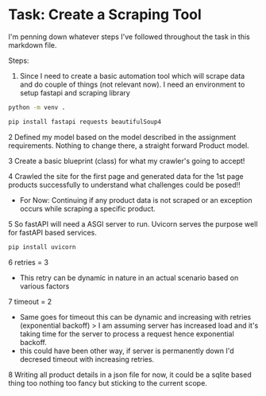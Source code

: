 # Task: Create a Scraping Tool

I'm penning down whatever steps I've followed throughout the task in this markdown file.

Steps:

1. Since I need to create a basic automation tool which will scrape data and do couple of things (not relevant now).
I need an environment to setup fastapi and scraping library

```bash
python -m venv .

pip install fastapi requests beautifulSoup4
```

2 Defined my model based on the model described in the assignment requirements. Nothing to change there, a straight forward Product model.
  
3 Create a basic blueprint (class) for what my crawler's going to accept!

4 Crawled the site for the first page and generated data for the 1st page products successfully to understand what challenges could be posed!!

* For Now: Continuing if any product data is not scraped or an exception occurs while scraping a specific product.
  
5 So fastAPI will need a ASGI server to run. Uvicorn serves the purpose well for fastAPI based services.

```bash
pip install uvicorn
```

6 retries = 3  

* This retry can be dynamic in nature in an actual scenario based on various factors
  
7 timeout = 2

* Same goes for timeout this can be dynamic and increasing with retries (exponential backoff)
      > I am assuming server has  increased load and it's taking time for the server to process a request hence exponential backoff.
* this could have been other way, if server is permanently down I'd decresed timeout with increasing retries.

8 Writing all product details in a json file for now, it could be a sqlite based thing too nothing too fancy but sticking to the current scope.
